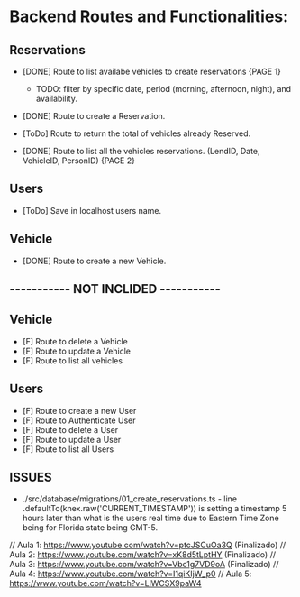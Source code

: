 # Backend Routes and Functionalities:

## Reservations
- [DONE] Route to list availabe vehicles to create reservations {PAGE 1}
    - TODO: filter by specific date, period (morning, afternoon, night), and availability.
- [DONE] Route to create a Reservation.

- [ToDo] Route to return the total of vehicles already Reserved.
- [DONE] Route to list all the vehicles reservations. (LendID, Date, VehicleID, PersonID) {PAGE 2}

## Users
- [ToDo] Save in localhost users name.

## Vehicle
- [DONE] Route to create a new Vehicle.


## ----------- NOT INCLIDED -----------
## Vehicle
- [F] Route to delete a Vehicle
- [F] Route to update a Vehicle
- [F] Route to list all vehicles

## Users
- [F] Route to create a new User
- [F] Route to Authenticate User
- [F] Route to delete a User
- [F] Route to update a User
- [F] Route to list all Users

## ISSUES
- ./src/database/migrations/01_create_reservations.ts - line .defaultTo(knex.raw('CURRENT_TIMESTAMP')) is setting a timestamp 5 hours later than what is the users real time due to Eastern Time Zone being for Florida state being GMT-5. 

// Aula 1: https://www.youtube.com/watch?v=ptcJSCuOa3Q (Finalizado)
// Aula 2: https://www.youtube.com/watch?v=xK8d5tLptHY (Finalizado)
// Aula 3: https://www.youtube.com/watch?v=Vbc1g7VD9oA (Finalizado)
// Aula 4: https://www.youtube.com/watch?v=I1qiKIjW_p0
// Aula 5: https://www.youtube.com/watch?v=LlWCSX9paW4